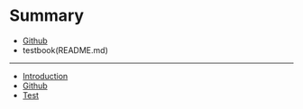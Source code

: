 # Summary

* [Github](https://github.com/cheergoivan)
* testbook(README.md)

----

* [Introduction](README.md)
* [Github](github.md)
* [Test](test.md)

